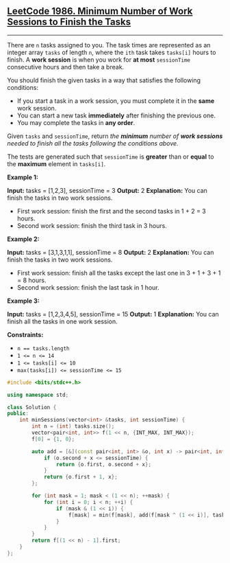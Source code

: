 ## [LeetCode 1986. Minimum Number of Work Sessions to Finish the Tasks](https://leetcode.cn/problems/minimum-number-of-work-sessions-to-finish-the-tasks/)
---
There are `n` tasks assigned to you. The task times are represented as an integer array `tasks` of length `n`, where the `ith` task takes `tasks[i]` hours to finish. A **work session** is when you work for **at most** `sessionTime` consecutive hours and then take a break.

You should finish the given tasks in a way that satisfies the following conditions:

-   If you start a task in a work session, you must complete it in the **same** work session.
-   You can start a new task **immediately** after finishing the previous one.
-   You may complete the tasks in **any order**.

Given `tasks` and `sessionTime`, return *the **minimum** number of **work sessions** needed to finish all the tasks following the conditions above.*

The tests are generated such that `sessionTime` is **greater** than or **equal** to the **maximum** element in `tasks[i]`.

**Example 1:**

**Input:** tasks = \[1,2,3\], sessionTime = 3
**Output:** 2
**Explanation:** You can finish the tasks in two work sessions.
- First work session: finish the first and the second tasks in 1 + 2 = 3 hours.
- Second work session: finish the third task in 3 hours.

**Example 2:**

**Input:** tasks = \[3,1,3,1,1\], sessionTime = 8
**Output:** 2
**Explanation:** You can finish the tasks in two work sessions.
- First work session: finish all the tasks except the last one in 3 + 1 + 3 + 1 = 8 hours.
- Second work session: finish the last task in 1 hour.

**Example 3:**

**Input:** tasks = \[1,2,3,4,5\], sessionTime = 15
**Output:** 1
**Explanation:** You can finish all the tasks in one work session.

**Constraints:**

-   `n == tasks.length`
-   `1 <= n <= 14`
-   `1 <= tasks[i] <= 10`
-   `max(tasks[i]) <= sessionTime <= 15`
```cpp
#include <bits/stdc++.h>

using namespace std;

class Solution {
public:
    int minSessions(vector<int> &tasks, int sessionTime) {
        int n = (int) tasks.size();
        vector<pair<int, int>> f(1 << n, {INT_MAX, INT_MAX});
        f[0] = {1, 0};

        auto add = [&](const pair<int, int> &o, int x) -> pair<int, int> {
            if (o.second + x <= sessionTime) {
                return {o.first, o.second + x};
            }
            return {o.first + 1, x};
        };

        for (int mask = 1; mask < (1 << n); ++mask) {
            for (int i = 0; i < n; ++i) {
                if (mask & (1 << i)) {
                    f[mask] = min(f[mask], add(f[mask ^ (1 << i)], tasks[i]));
                }
            }
        }
        return f[(1 << n) - 1].first;
    }
};
```